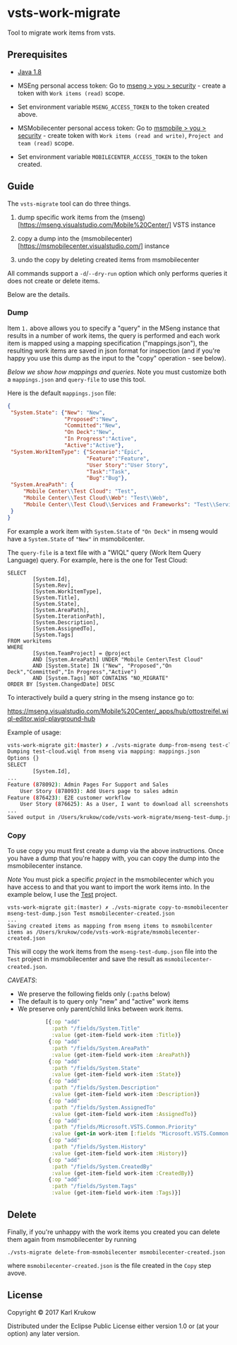 # vsts-work-migrate

Tool to migrate work items from vsts.

## Prerequisites

* [Java 1.8](http://www.oracle.com/technetwork/java/javase/downloads/jre8-downloads-2133155.html)

* MSEng personal access token: Go to [mseng > you > security](https://mseng.visualstudio.com/_details/security/tokens) - create a token with `Work items (read)` scope. 
* Set environment variable `MSENG_ACCESS_TOKEN` to the token created above.

* MSMobilecenter personal access token: Go to [msmobile > you > security](https://msmobilecenter.visualstudio.com/_details/security/tokens) - create token with `Work items (read and write)`, `Project and team (read)` scope. 
* Set environment variable `MOBILECENTER_ACCESS_TOKEN` to the token created.

## Guide 

The `vsts-migrate` tool can do three things.

1. dump specific work items from the (mseng)[https://mseng.visualstudio.com/Mobile%20Center/] VSTS instance 

2. copy a dump into the (msmobilecenter)[https://msmobilecenter.visualstudio.com/] instance

3. undo the copy by deleting created items from msmobilecenter

All commands support a `-d`/`--dry-run` option which only performs queries it does not create or delete items. 

Below are the details.

### Dump

Item `1.` above allows you to specify a "query" in the MSeng instance that results in a number of work items, the query is performed and each work item is mapped using a mapping specification ("mappings.json"), the resulting work items are saved in json format for inspection (and if you're happy you use this dump as the input to the "copy" operation - see below). 

*Below we show how mappings and queries*. Note you must customize both a `mappings.json` and `query-file` to use this tool.

Here is the default `mappings.json` file:

```json
{
 "System.State": {"New": "New",
                  "Proposed":"New",
                  "Committed":"New",
                  "On Deck":"New",
                  "In Progress":"Active",
                  "Active":"Active"},
 "System.WorkItemType": {"Scenario":"Epic",
                         "Feature":"Feature",
                         "User Story":"User Story",
                         "Task":"Task",
                         "Bug":"Bug"},
 "System.AreaPath": {
     "Mobile Center\\Test Cloud": "Test",
     "Mobile Center\\Test Cloud\\Web": "Test\\Web",
     "Mobile Center\\Test Cloud\\Services and Frameworks": "Test\\Services"
 }
}
```

For example a work item with `System.State` of `"On Deck"`  in mseng would have a `System.State` of `"New"` in msmobilcenter.

The `query-file` is a text file with a "WIQL" query (Work Item Query Language) query. For example, here is the one for Test Cloud:

```
SELECT
        [System.Id],
        [System.Rev],
        [System.WorkItemType],
        [System.Title],
        [System.State],
        [System.AreaPath],
        [System.IterationPath],
        [System.Description],
        [System.AssignedTo],
        [System.Tags]
FROM workitems
WHERE
        [System.TeamProject] = @project
        AND [System.AreaPath] UNDER "Mobile Center\Test Cloud"
        AND [System.State] IN ("New", "Proposed","On Deck","Committed","In Progress","Active")
        AND [System.Tags] NOT CONTAINS "NO_MIGRATE"
ORDER BY [System.ChangedDate] DESC

```

To interactively build a query string in the mseng instance go to:

https://mseng.visualstudio.com/Mobile%20Center/_apps/hub/ottostreifel.wiql-editor.wiql-playground-hub 


Example of usage: 

```bash
vsts-work-migrate git:(master) ✗ ./vsts-migrate dump-from-mseng test-cloud.wiql mappings.json mseng-test-dump.json
Dumping test-cloud.wiql from mseng via mapping: mappings.json
Options {}
SELECT
        [System.Id],
...
Feature (878092): Admin Pages For Support and Sales
    User Story (878093): Add Users page to sales admin
Feature (876423): E2E customer workflow
    User Story (876625): As a User, I want to download all screenshots from a selected device so that I can review them offline.
...
Saved output in /Users/krukow/code/vsts-work-migrate/mseng-test-dump.json
```

### Copy

To use copy you must first create a dump via the above instructions. Once you have a dump that you're happy with, you can copy the dump into the msmobilecenter instance. 

*Note* You must pick a specific *project* in the msmobilecenter which you have access to and that you want to import the work items into. In the example below, I use the [Test](https://msmobilecenter.visualstudio.com/Test) project.

```
vsts-work-migrate git:(master) ✗ ./vsts-migrate copy-to-msmobilecenter mseng-test-dump.json Test msmobilecenter-created.json
...
Saving created items as mapping from mseng items to msmobilcenter items as /Users/krukow/code/vsts-work-migrate/msmobilecenter-created.json
```
This will copy the work items from the `mseng-test-dump.json` file into the `Test` project in msmobilecenter and save the result as `msmobilecenter-created.json`. 

*CAVEATS*: 
* We preserve the following fields only (`:path`s below)
* The default is to query only "new" and "active" work items 
* We preserve only parent/child links between work items.

```clojure
            [{:op "add"
              :path "/fields/System.Title"
              :value (get-item-field work-item :Title)}
             {:op "add"
              :path "/fields/System.AreaPath"
              :value (get-item-field work-item :AreaPath)}
             {:op "add"
              :path "/fields/System.State"
              :value (get-item-field work-item :State)}
             {:op "add"
              :path "/fields/System.Description"
              :value (get-item-field work-item :Description)}
             {:op "add"
              :path "/fields/System.AssignedTo"
              :value (get-item-field work-item :AssignedTo)}
             {:op "add"
              :path "/fields/Microsoft.VSTS.Common.Priority"
              :value (get-in work-item [:fields "Microsoft.VSTS.Common.Priority"])}
             {:op "add"
              :path "/fields/System.History"
              :value (get-item-field work-item :History)}
             {:op "add"
              :path "/fields/System.CreatedBy"
              :value (get-item-field work-item :CreatedBy)}
             {:op "add"
              :path "/fields/System.Tags"
              :value (get-item-field work-item :Tags)}]
```

## Delete 

Finally, if you're unhappy with the work items you created you can delete them again from msmobilecenter by running

```
./vsts-migrate delete-from-msmobilecenter msmobilecenter-created.json
```

where `msmobilecenter-created.json` is the file created in the `Copy` step avove.

## License

Copyright © 2017 Karl Krukow

Distributed under the Eclipse Public License either version 1.0 or (at
your option) any later version.
